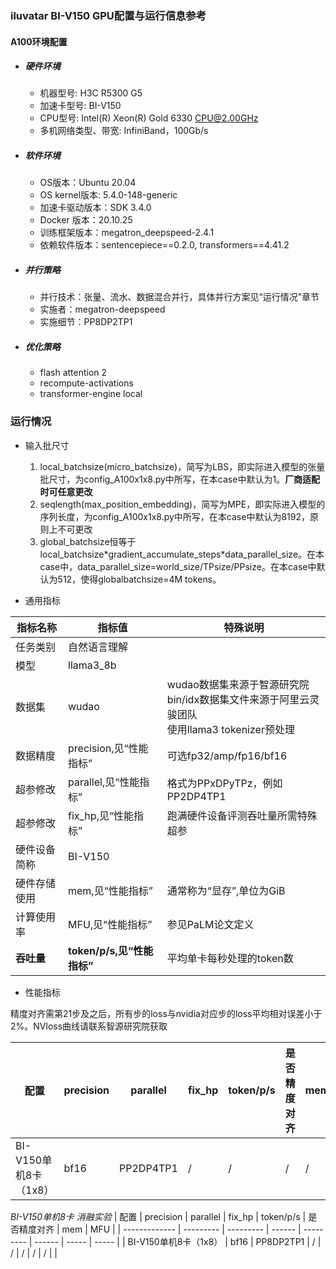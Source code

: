 
### iluvatar BI-V150 GPU配置与运行信息参考
#### A100环境配置
- ##### 硬件环境

    - 机器型号: H3C R5300 G5
    - 加速卡型号: BI-V150
    - CPU型号: Intel(R) Xeon(R) Gold 6330 CPU@2.00GHz
    - 多机网络类型、带宽: InfiniBand，100Gb/s

- ##### 软件环境

   - OS版本：Ubuntu 20.04
   - OS kernel版本: 5.4.0-148-generic
   - 加速卡驱动版本：SDK 3.4.0
   - Docker 版本：20.10.25
   - 训练框架版本：megatron_deepspeed-2.4.1
   - 依赖软件版本：sentencepiece==0.2.0, transformers==4.41.2

- ##### 并行策略

   - 并行技术：张量、流水、数据混合并行，具体并行方案见“运行情况”章节
   - 实施者：megatron-deepspeed
   - 实施细节：PP8DP2TP1

- ##### 优化策略

   - flash attention 2
   - recompute-activations
   - transformer-engine local

### 运行情况

* 输入批尺寸
  1. local_batchsize(micro_batchsize)，简写为LBS，即实际进入模型的张量批尺寸，为config_A100x1x8.py中所写，在本case中默认为1。**厂商适配时可任意更改**
  2. seqlength(max_position_embedding)，简写为MPE，即实际进入模型的序列长度，为config_A100x1x8.py中所写，在本case中默认为8192，原则上不可更改
  3. global_batchsize恒等于local_batchsize\*gradient_accumulate_steps\*data_parallel_size。在本case中，data_parallel_size=world_size/TPsize/PPsize。在本case中默认为512，使得globalbatchsize=4M tokens。

* 通用指标

| 指标名称    | 指标值                   | 特殊说明                                     |
| ------- | --------------------- | ---------------------------------------- |
| 任务类别    | 自然语言理解                |                                          |
| 模型      | llama3_8b             |                                          |
| 数据集     | wudao                 | wudao数据集来源于智源研究院<br>bin/idx数据集文件来源于阿里云灵骏团队<br>使用llama3 tokenizer预处理 |
| 数据精度    | precision,见“性能指标”     | 可选fp32/amp/fp16/bf16                     |
| 超参修改    | parallel,见“性能指标”      | 格式为PPxDPyTPz，例如PP2DP4TP1                 |
| 超参修改    | fix_hp,见“性能指标”        | 跑满硬件设备评测吞吐量所需特殊超参                        |
| 硬件设备简称  | BI-V150           |                                          |
| 硬件存储使用  | mem,见“性能指标”           | 通常称为“显存”,单位为GiB                          |
| 计算使用率   | MFU,见“性能指标”           | 参见PaLM论文定义                               |
| **吞吐量** | **token/p/s,见“性能指标”** | 平均单卡每秒处理的token数                          |

* 性能指标

精度对齐需第21步及之后，所有步的loss与nvidia对应步的loss平均相对误差小于2%。NVloss曲线请联系智源研究院获取

| 配置                 | precision | parallel    | fix_hp | token/p/s | 是否精度对齐     | mem   | MFU         |
| ------------------ | --------- | ----------- | ------ | --------- | ---------- | ----- | ----------- |
| BI-V150单机8卡（1x8）      | bf16      | PP2DP4TP1   | /      | /    | / | / | /       |


*BI-V150单机8卡 消融实验*
| 配置            | precision | parallel  | fix_hp | token/p/s | 是否精度对齐 | mem   | MFU   |
| ------------- | --------- | --------- | ------ | --------- | ------ | ----- | ----- |
| BI-V150单机8卡（1x8） | bf16      | PP8DP2TP1 | /      | /    | /      | / | / |
|


